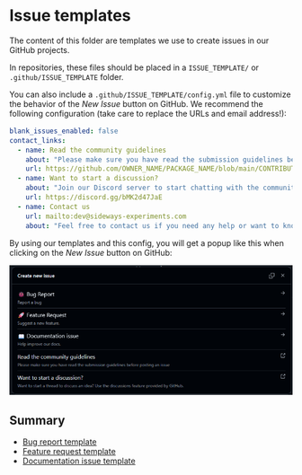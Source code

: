 # Issue templates

The content of this folder are templates we use to create issues in our GitHub projects.

In repositories, these files should be placed in a `ISSUE_TEMPLATE/` or `.github/ISSUE_TEMPLATE` folder.

You can also include a `.github/ISSUE_TEMPLATE/config.yml` file to customize the behavior of the *New Issue* button on GitHub. We recommend the following configuration (take care to replace the URLs and email address!):

```yml
blank_issues_enabled: false
contact_links:
  - name: Read the community guidelines
    about: "Please make sure you have read the submission guidelines before posting an issue"
    url: https://github.com/OWNER_NAME/PACKAGE_NAME/blob/main/CONTRIBUTING.md
  - name: Want to start a discussion?
    about: "Join our Discord server to start chatting with the community and the core team"
    url: https://discord.gg/bMK2d47JaE
  - name: Contact us
    url: mailto:dev@sideways-experiments.com
    about: "Feel free to contact us if you need any help or want to know more about our work"
```

By using our templates and this config, you will get a popup like this when clicking on the *New Issue* button on GitHub:

![GitHub popup to create a new issue](../../img/github-new-issue.png)

## Summary

- [Bug report template](1-bug.md)
- [Feature request template](2-feature.md)
- [Documentation issue template](3-documentation.md)